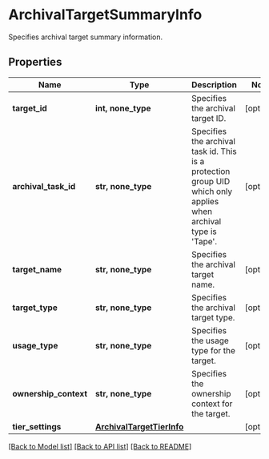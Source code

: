 # ArchivalTargetSummaryInfo

Specifies archival target summary information.

## Properties
Name | Type | Description | Notes
------------ | ------------- | ------------- | -------------
**target_id** | **int, none_type** | Specifies the archival target ID. | [optional] 
**archival_task_id** | **str, none_type** | Specifies the archival task id. This is a protection group UID which only applies when archival type is &#39;Tape&#39;. | [optional] 
**target_name** | **str, none_type** | Specifies the archival target name. | [optional] 
**target_type** | **str, none_type** | Specifies the archival target type. | [optional] 
**usage_type** | **str, none_type** | Specifies the usage type for the target. | [optional] 
**ownership_context** | **str, none_type** | Specifies the ownership context for the target. | [optional] 
**tier_settings** | [**ArchivalTargetTierInfo**](ArchivalTargetTierInfo.md) |  | [optional] 

[[Back to Model list]](../README.md#documentation-for-models) [[Back to API list]](../README.md#documentation-for-api-endpoints) [[Back to README]](../README.md)


